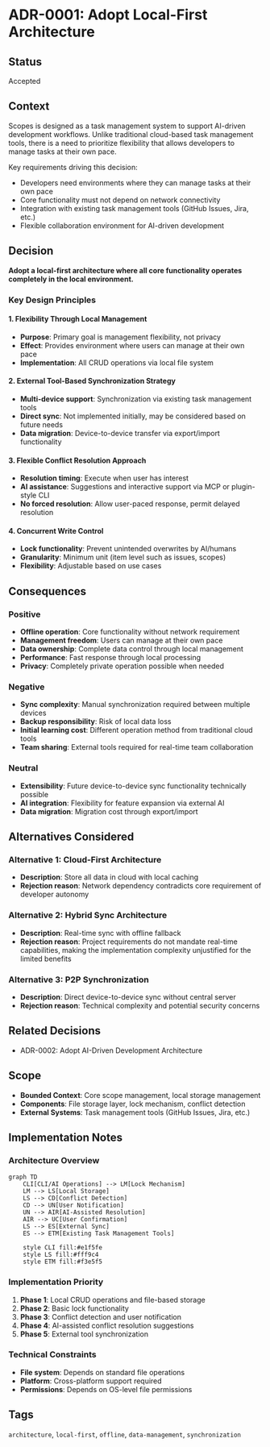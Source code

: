 # ADR-0001: Adopt Local-First Architecture

## Status

Accepted

## Context

Scopes is designed as a task management system to support AI-driven development workflows. Unlike traditional cloud-based task management tools, there is a need to prioritize flexibility that allows developers to manage tasks at their own pace.

Key requirements driving this decision:

- Developers need environments where they can manage tasks at their own pace
- Core functionality must not depend on network connectivity
- Integration with existing task management tools (GitHub Issues, Jira, etc.)
- Flexible collaboration environment for AI-driven development

## Decision

**Adopt a local-first architecture where all core functionality operates completely in the local environment.**

### Key Design Principles

#### 1. Flexibility Through Local Management

- **Purpose**: Primary goal is management flexibility, not privacy
- **Effect**: Provides environment where users can manage at their own pace
- **Implementation**: All CRUD operations via local file system

#### 2. External Tool-Based Synchronization Strategy

- **Multi-device support**: Synchronization via existing task management tools
- **Direct sync**: Not implemented initially, may be considered based on future needs
- **Data migration**: Device-to-device transfer via export/import functionality

#### 3. Flexible Conflict Resolution Approach

- **Resolution timing**: Execute when user has interest
- **AI assistance**: Suggestions and interactive support via MCP or plugin-style CLI
- **No forced resolution**: Allow user-paced response, permit delayed resolution

#### 4. Concurrent Write Control

- **Lock functionality**: Prevent unintended overwrites by AI/humans
- **Granularity**: Minimum unit (item level such as issues, scopes)
- **Flexibility**: Adjustable based on use cases

## Consequences

### Positive

- **Offline operation**: Core functionality without network requirement
- **Management freedom**: Users can manage at their own pace
- **Data ownership**: Complete data control through local management
- **Performance**: Fast response through local processing
- **Privacy**: Completely private operation possible when needed

### Negative

- **Sync complexity**: Manual synchronization required between multiple devices
- **Backup responsibility**: Risk of local data loss
- **Initial learning cost**: Different operation method from traditional cloud tools
- **Team sharing**: External tools required for real-time team collaboration

### Neutral

- **Extensibility**: Future device-to-device sync functionality technically possible
- **AI integration**: Flexibility for feature expansion via external AI
- **Data migration**: Migration cost through export/import

## Alternatives Considered

### Alternative 1: Cloud-First Architecture

- **Description**: Store all data in cloud with local caching
- **Rejection reason**: Network dependency contradicts core requirement of developer autonomy

### Alternative 2: Hybrid Sync Architecture

- **Description**: Real-time sync with offline fallback
- **Rejection reason**: Project requirements do not mandate real-time capabilities, making the implementation complexity unjustified for the limited benefits

### Alternative 3: P2P Synchronization

- **Description**: Direct device-to-device sync without central server
- **Rejection reason**: Technical complexity and potential security concerns

## Related Decisions

- ADR-0002: Adopt AI-Driven Development Architecture

## Scope

- **Bounded Context**: Core scope management, local storage management
- **Components**: File storage layer, lock mechanism, conflict detection
- **External Systems**: Task management tools (GitHub Issues, Jira, etc.)

## Implementation Notes

### Architecture Overview

```mermaid
graph TD
    CLI[CLI/AI Operations] --> LM[Lock Mechanism]
    LM --> LS[Local Storage]
    LS --> CD[Conflict Detection]
    CD --> UN[User Notification]
    UN --> AIR[AI-Assisted Resolution]
    AIR --> UC[User Confirmation]
    LS --> ES[External Sync]
    ES --> ETM[Existing Task Management Tools]
    
    style CLI fill:#e1f5fe
    style LS fill:#fff9c4
    style ETM fill:#f3e5f5
```

### Implementation Priority

1. **Phase 1**: Local CRUD operations and file-based storage
2. **Phase 2**: Basic lock functionality
3. **Phase 3**: Conflict detection and user notification
4. **Phase 4**: AI-assisted conflict resolution suggestions
5. **Phase 5**: External tool synchronization

### Technical Constraints

- **File system**: Depends on standard file operations
- **Platform**: Cross-platform support required
- **Permissions**: Depends on OS-level file permissions

## Tags

`architecture`, `local-first`, `offline`, `data-management`, `synchronization`
